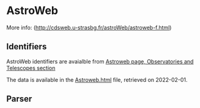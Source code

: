 # AstroWeb



More info:
(http://cdsweb.u-strasbg.fr/astroWeb/astroweb-f.html)

## Identifiers
AstroWeb identifiers are avaialble from [Astroweb page, Observatories and Telescopes section](http://cdsweb.u-strasbg.fr/astroWeb/astroweb/telescope.html)

The data is available in the [Astroweb.html](Astroweb.Html) file, retrieved on 2022-02-01.

## Parser

